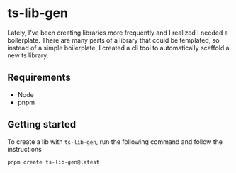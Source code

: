 # ts-lib-gen

Lately, I've been creating libraries more frequently and I realized I needed a boilerplate. There are many parts of a library that could be templated, so instead of a simple boilerplate, I created a cli tool to automatically scaffold a new ts library.

## Requirements

-   Node
-   pnpm

## Getting started

To create a lib with `ts-lib-gen`, run the following command and follow the instructions

```sh
pnpm create ts-lib-gen@latest
```
